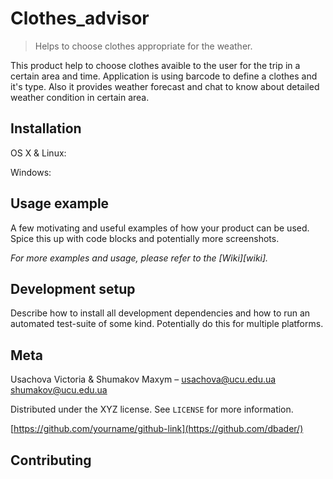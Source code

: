 # Clothes_advisor

> Helps to choose clothes appropriate for the weather.



This product help to choose clothes avaible to the user for the trip in a certain area and time.
Application is using barcode to define a clothes and it's type. Also it provides weather forecast 
and chat to know about detailed weather condition in certain area.

## Installation

OS X & Linux:



Windows:


## Usage example

A few motivating and useful examples of how your product can be used. Spice this up with code blocks and potentially more screenshots.

_For more examples and usage, please refer to the [Wiki][wiki]._

## Development setup

Describe how to install all development dependencies and how to run an automated test-suite of some kind. Potentially do this for multiple platforms.

## Meta

Usachova Victoria & Shumakov Maxym –  usachova@ucu.edu.ua shumakov@ucu.edu.ua

Distributed under the XYZ license. See ``LICENSE`` for more information.

[https://github.com/yourname/github-link](https://github.com/dbader/)

## Contributing
